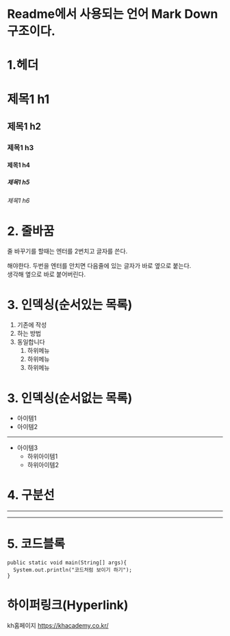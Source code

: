 # Readme에서 사용되는 언어 Mark Down 구조이다.
# 1.헤더
# 제목1 h1
## 제목1 h2
### 제목1 h3
#### 제목1 h4
##### 제목1 h5
###### 제목1 h6
# 2. 줄바꿈 <br>
줄 바꾸기를 할때는 엔터를 2번치고 글자를 쓴다.

해야한다. 
두번을 엔터를 안치면 다음줄에 있는 글자가 바로 옆으로 붙는다. <br> 생각해
옆으로 바로 붙어버린다.
# 3. 인덱싱(순서있는 목록)
1. 기존에 작성
2. 하는 방법
3. 동일합니다
   1. 하위메뉴
   2. 하위메뉴
   3. 하위메뉴
# 3. 인덱싱(순서없는 목록)
* 아이템1
* 아이템2
___
* 아이템3
    * 하위아이템1
    * 하위아이템2

# 4. 구분선
___
***
# 5. 코드블록
```
public static void main(String[] args){
  System.out.println("코드처럼 보이기 하기"); 
}
```
# 하이퍼링크(Hyperlink)
kh홈페이지 <https://khacademy.co.kr/>













   
      
